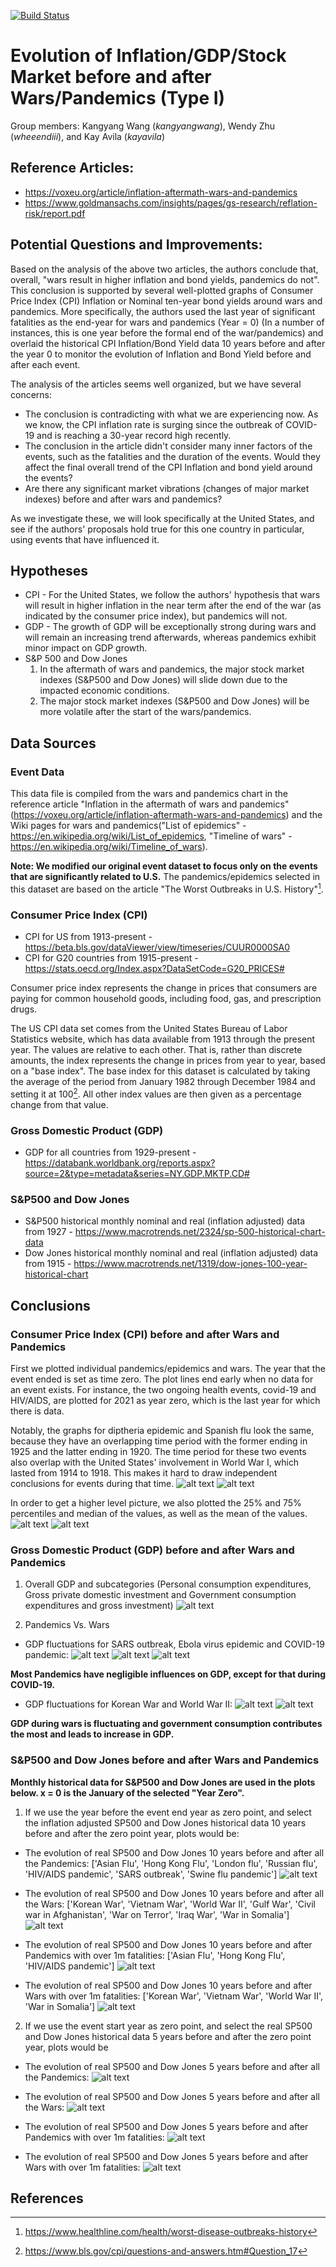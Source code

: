 [![Build Status](https://app.travis-ci.com/wheeendiii/2021Fall_finals.svg?branch=main)](https://app.travis-ci.com/wheeendiii/2021Fall_finals)
# Evolution of Inflation/GDP/Stock Market before and after Wars/Pandemics (Type I)

Group members: Kangyang Wang (*kangyangwang*), Wendy Zhu (*wheeendiii*), and Kay Avila (*kayavila*)

## Reference Articles:
* https://voxeu.org/article/inflation-aftermath-wars-and-pandemics
* https://www.goldmansachs.com/insights/pages/gs-research/reflation-risk/report.pdf

## Potential Questions and Improvements:

Based on the analysis of the above two articles, the authors conclude that, overall, "wars result in higher inflation and bond yields, 
pandemics do not". This conclusion is supported by several well-plotted graphs of Consumer Price Index (CPI) Inflation or Nominal ten-year bond 
yields around wars and pandemics. More specifically, the authors used the last year of significant fatalities as the 
end-year for wars and pandemics (Year = 0) (In a number of instances, this is one year before the formal end of the 
war/pandemics) and overlaid the historical CPI Inflation/Bond Yield data 10 years before and after the year 0 to monitor
the evolution of Inflation and Bond Yield before and after each event.

The analysis of the articles seems well organized, but we have several concerns:
* The conclusion is contradicting with what we are experiencing now. As we know, the CPI inflation rate is surging since the 
outbreak of COVID-19 and is reaching a 30-year record high recently.
* The conclusion in the article didn't consider many inner factors of the events, such as the fatalities and the duration of the events. 
Would they affect the final overall trend of the CPI Inflation and bond yield around the events?
* Are there any significant market vibrations (changes of major market indexes) before and after wars and pandemics?

As we investigate these, we will look specifically at the United States, and see if the authors' proposals hold true
for this one country in particular, using events that have influenced it.

## Hypotheses

* CPI - For the United States, we follow the authors' hypothesis that wars will result in higher inflation in the near term after the end of the war (as indicated by the consumer price index), but pandemics will not.
* GDP - The growth of GDP will be exceptionally strong during wars and will remain an increasing trend afterwards, whereas pandemics exhibit minor impact on GDP growth. 
* S&P 500 and Dow Jones
  1. In the aftermath of wars and pandemics, the major stock market indexes (S&P500 and Dow Jones) will slide down due to the impacted economic conditions. 
  2. The major stock market indexes (S&P500 and Dow Jones) will be more volatile after the start of the wars/pandemics.

## Data Sources
### Event Data

This data file is compiled from the wars and pandemics chart in the reference article "Inflation in the aftermath of wars and pandemics" (https://voxeu.org/article/inflation-aftermath-wars-and-pandemics) and the Wiki pages for wars and pandemics("List of epidemics" - https://en.wikipedia.org/wiki/List_of_epidemics, "Timeline of wars" - https://en.wikipedia.org/wiki/Timeline_of_wars).

**Note: We modified our original event dataset to focus only on the events that are significantly related to U.S.** The pandemics/epidemics selected in this dataset are based on the article "The Worst Outbreaks in U.S. History"[^2].

### Consumer Price Index (CPI)
* CPI for US from 1913-present - https://beta.bls.gov/dataViewer/view/timeseries/CUUR0000SA0
* CPI for G20 countries from 1915-present -  https://stats.oecd.org/Index.aspx?DataSetCode=G20_PRICES# 

Consumer price index represents the change in prices that consumers are paying for common household goods, 
including food, gas, and prescription drugs.

The US CPI data set comes from the United States Bureau of Labor Statistics website, which has data available
from 1913 through the present year.  The values are relative to each other. That is, rather than discrete amounts, 
the index represents the change in prices from year to year, based on a "base index".  The base index for
this dataset is calculated by taking the average of the period from January 1982 through December 1984 and 
setting it at 100[^1].  All other index values are then given as a percentage change from that value.

### Gross Domestic Product (GDP)
* GDP for all countries from 1929-present - https://databank.worldbank.org/reports.aspx?source=2&type=metadata&series=NY.GDP.MKTP.CD#

### S&P500 and Dow Jones
* S&P500 historical monthly nominal and real (inflation adjusted) data from 1927 - https://www.macrotrends.net/2324/sp-500-historical-chart-data
* Dow Jones historical monthly nominal and real (inflation adjusted) data from 1915 - https://www.macrotrends.net/1319/dow-jones-100-year-historical-chart

## Conclusions

### Consumer Price Index (CPI) before and after Wars and Pandemics

First we plotted individual pandemics/epidemics and wars.  The year that the event ended is
set as time zero.  The plot lines end early when no data for an event exists.  For instance,
the two ongoing health events, covid-19 and HIV/AIDS, are plotted for 2021 as year zero, which
is the last year for which there is data.

Notably, the graphs for diptheria epidemic and Spanish flu look the same, because they have an
overlapping time period with the former ending in 1925 and the latter ending in 1920.  The time
period for these two events also overlap with the United States' involvement in World War I, which
lasted from 1914 to 1918.  This makes it hard to draw independent conclusions for events during
that time.
![alt text](Plots/CPI/all_pandemics.png)
![alt text](Plots/CPI/all_wars.png)

In order to get a higher level picture, we also plotted the 25% and 75% percentiles and median
of the values, as well as the mean of the values.
![alt text](Plots/CPI/pandemics_quartiles_mean.png)
![alt text](Plots/CPI/wars_quartiles_mean.png)

### Gross Domestic Product (GDP) before and after Wars and Pandemics

1. Overall GDP and subcategories (Personal consumption expenditures, Gross private domestic investment and Government consumption expenditures and gross investment)
![alt text](Plots/GDP/HIV%20AIDS%20pandemic.png)

2. Pandemics Vs. Wars
* GDP fluctuations for SARS outbreak, Ebola virus epidemic and COVID-19 pandemic:
![alt text](Plots/GDP/SARS%20outbreak.png)
![alt text](Plots/GDP/Western%20African%20Ebola%20virus%20epidemic.png)
![alt text](Plots/GDP/COVID-19%20pandemic.png)

**Most Pandemics have negligible influences on GDP, except for that during COVID-19.**

* GDP fluctuations for Korean War and World War II:
![alt text](Plots/GDP/Korean%20War.png)
![alt text](Plots/GDP/World%20War%20II.png)

**GDP during wars is fluctuating and government consumption contributes the most and leads to increase in GDP.**

### S&P500 and Dow Jones before and after Wars and Pandemics

**Monthly historical data for S&P500 and Dow Jones are used in the plots below. x = 0 is the January of the selected "Year Zero".** 

1. If we use the year before the event end year as zero point, and select the inflation adjusted SP500 and Dow Jones historical data 10 years before and after the zero point year, plots would be:

* The evolution of real SP500 and Dow Jones 10 years before and after all the Pandemics:
['Asian Flu', 'Hong Kong Flu', 'London flu', 'Russian flu', 'HIV/AIDS pandemic', 'SARS outbreak', 'Swine flu pandemic']
![alt text](Plots/StockIndex/10y_year_before_end_year_real_all_pandemics.png)

* The evolution of real SP500 and Dow Jones 10 years before and after all the Wars:
['Korean War', 'Vietnam War', 'World War II', 'Gulf War', 'Civil war in Afghanistan', 'War on Terror', 'Iraq War', 'War in Somalia']
![alt text](Plots/StockIndex/10y_year_before_end_year_real_all_wars.png)

* The evolution of real SP500 and Dow Jones 10 years before and after Pandemics with over 1m fatalities:
['Asian Flu', 'Hong Kong Flu', 'HIV/AIDS pandemic']
![alt text](Plots/StockIndex/10y_year_before_end_year_real_pandemics_over_1m_fatalities.png)

* The evolution of real SP500 and Dow Jones 10 years before and after Wars with over 1m fatalities:
['Korean War', 'Vietnam War', 'World War II', 'War in Somalia']
![alt text](Plots/StockIndex/10y_year_before_end_year_real_wars_over_1m_fatalities.png)

2. If we use the event start year as zero point, and select the real SP500 and Dow Jones historical data 5 years before and after the zero point year, plots would be

* The evolution of real SP500 and Dow Jones 5 years before and after all the Pandemics:
![alt text](Plots/StockIndex/5y_start_year_real_all_pandemics.png)

* The evolution of real SP500 and Dow Jones 5 years before and after all the Wars:
![alt text](Plots/StockIndex/5y_start_year_real_all_wars.png)

* The evolution of real SP500 and Dow Jones 5 years before and after Pandemics with over 1m fatalities:
![alt text](Plots/StockIndex/5y_start_year_real_pandemics_over_1m_fatalities.png)

* The evolution of real SP500 and Dow Jones 5 years before and after Wars with over 1m fatalities:
![alt text](Plots/StockIndex/5y_start_year_real_wars_over_1m_fatalities.png)



## References
[^1]: https://www.bls.gov/cpi/questions-and-answers.htm#Question_17
[^2]: https://www.healthline.com/health/worst-disease-outbreaks-history

